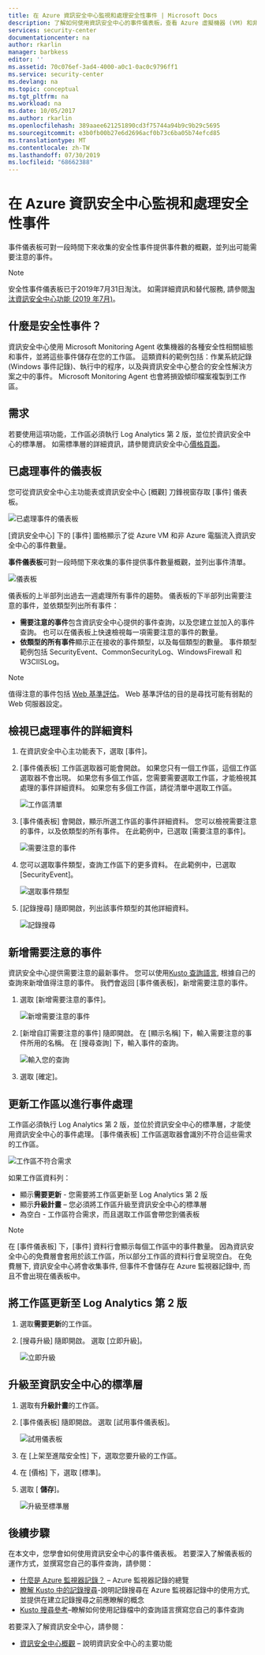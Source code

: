 ```yaml
---
title: 在 Azure 資訊安全中心監視和處理安全性事件 | Microsoft Docs
description: 了解如何使用資訊安全中心的事件儀表板，查看 Azure 虛擬機器 (VM) 和非 Azure 電腦的安全性事件。
services: security-center
documentationcenter: na
author: rkarlin
manager: barbkess
editor: ''
ms.assetid: 70c076ef-3ad4-4000-a0c1-0ac0c9796ff1
ms.service: security-center
ms.devlang: na
ms.topic: conceptual
ms.tgt_pltfrm: na
ms.workload: na
ms.date: 10/05/2017
ms.author: rkarlin
ms.openlocfilehash: 389aaee621251890cd3f75744a94b9c9b29c5695
ms.sourcegitcommit: e3b0fb00b27e6d2696acf0b73c6ba05b74efcd85
ms.translationtype: MT
ms.contentlocale: zh-TW
ms.lasthandoff: 07/30/2019
ms.locfileid: "68662388"
---
```

# <a name="monitoring-and-processing-security-events-in-azure-security-center"></a>在 Azure 資訊安全中心監視和處理安全性事件
事件儀表板可對一段時間下來收集的安全性事件提供事件數的概觀，並列出可能需要注意的事件。  

> [!NOTE]
> 安全性事件儀表板已于2019年7月31日淘汰。 如需詳細資訊和替代服務, 請參閱[淘汰資訊安全中心功能 (2019 年7月)](security-center-features-retirement-july2019.md#menu_events)。

## <a name="what-is-a-security-event"></a>什麼是安全性事件？
資訊安全中心使用 Microsoft Monitoring Agent 收集機器的各種安全性相關組態和事件，並將這些事件儲存在您的工作區。 這類資料的範例包括：作業系統記錄 (Windows 事件記錄)、執行中的程序，以及與資訊安全中心整合的安全性解決方案之中的事件。 Microsoft Monitoring Agent 也會將損毀傾印檔案複製到工作區。

## <a name="requirements"></a>需求
若要使用這項功能，工作區必須執行 Log Analytics 第 2 版，並位於資訊安全中心的標準層。 如需標準層的詳細資訊，請參閱資訊安全中心[價格頁面](security-center-pricing.md)。

## <a name="events-processed-dashboard"></a>已處理事件的儀表板
您可從資訊安全中心主功能表或資訊安全中心 [概觀] 刀鋒視窗存取 [事件] 儀表板。  

![已處理事件的儀表板][1]

[資訊安全中心] 下的 [事件] 圖格顯示了從 Azure VM 和非 Azure 電腦流入資訊安全中心的事件數量。

**事件儀表板**可對一段時間下來收集的事件提供事件數量概觀，並列出事件清單。

 ![儀表板][2]

 儀表板的上半部列出過去一週處理所有事件的趨勢。 儀表板的下半部列出需要注意的事件，並依類型列出所有事件：

 - **需要注意的事件**包含資訊安全中心提供的事件查詢，以及您建立並加入的事件查詢。 也可以在儀表板上快速檢視每一項需要注意的事件的數量。
 - **依類型的所有事件**顯示正在接收的事件類型，以及每個類型的數量。 事件類型範例包括 SecurityEvent、CommonSecurityLog、WindowsFirewall 和 W3CIISLog。

> [!NOTE]
> 值得注意的事件包括 [Web 基準評估](https://docs.microsoft.com/azure/operations-management-suite/oms-security-web-baseline-assessment)。 Web 基準評估的目的是尋找可能有弱點的 Web 伺服器設定。

## <a name="view-processed-event-details"></a>檢視已處理事件的詳細資料
1. 在資訊安全中心主功能表下，選取 [事件]。
2. [事件儀表板] 工作區選取器可能會開啟。 如果您只有一個工作區，這個工作區選取器不會出現。 如果您有多個工作區，您需要需要選取工作區，才能檢視其處理的事件詳細資料。 如果您有多個工作區，請從清單中選取工作區。

   ![工作區清單][3]

3. [事件儀表板] 會開啟，顯示所選工作區的事件詳細資料。 您可以檢視需要注意的事件，以及依類型的所有事件。  在此範例中，已選取 [需要注意的事件]。

   ![需要注意的事件][4]

4. 您可以選取事件類型，查詢工作區下的更多資料。 在此範例中，已選取 [SecurityEvent]。

   ![選取事件類型][5]

5. [記錄搜尋] 隨即開啟，列出該事件類型的其他詳細資料。

   ![記錄搜尋][6]

## <a name="add-a-notable-event"></a>新增需要注意的事件
資訊安全中心提供需要注意的最新事件。 您可以使用[Kusto 查詢語言](../log-analytics/log-analytics-search-reference.md), 根據自己的查詢來新增值得注意的事件。 我們會返回 [事件儀表板]，新增需要注意的事件。

1. 選取 [新增需要注意的事件]。

   ![新增需要注意的事件][7]

2. [新增自訂需要注意的事件] 隨即開啟。  在 [顯示名稱] 下，輸入需要注意的事件所用的名稱。 在 [搜尋查詢] 下，輸入事件的查詢。

   ![輸入您的查詢][8]

4. 選取 [確定]。

## <a name="update-your-workspace-for-events-processing"></a>更新工作區以進行事件處理
工作區必須執行 Log Analytics 第 2 版，並位於資訊安全中心的標準層，才能使用資訊安全中心的事件處理。 [事件儀表板] 工作區選取器會識別不符合這些需求的工作區。

![工作區不符合需求][9]

如果工作區資料列：

- 顯示**需要更新** - 您需要將工作區更新至 Log Analytics 第 2 版
- 顯示**升級計畫** – 您必須將工作區升級至資訊安全中心的標準層
- 為空白 - 工作區符合需求，而且選取工作區會帶您到儀表板

> [!NOTE]
> 在 [事件儀表板] 下，[事件] 資料行會顯示每個工作區中的事件數量。  因為資訊安全中心的免費層會套用於該工作區，所以部分工作區的資料行會呈現空白。 在免費層下, 資訊安全中心將會收集事件, 但事件不會儲存在 Azure 監視器記錄中, 而且不會出現在儀表板中。
>
>

## <a name="update-workspace-to-log-analytics-version-2"></a>將工作區更新至 Log Analytics 第 2 版
1. 選取**需要更新**的工作區。
2. [搜尋升級] 隨即開啟。 選取 [立即升級]。

   ![立即升級][10]

## <a name="upgrade-to-security-centers-standard-tier"></a>升級至資訊安全中心的標準層
1. 選取有**升級計畫**的工作區。
2. [事件儀表板] 隨即開啟。 選取 [試用事件儀表板]。

   ![試用儀表板][11]

3. 在 [上架至進階安全性] 下，選取您要升級的工作區。
4. 在 [價格] 下，選取 [標準]。
5. 選取 [ **儲存**]。

   ![升級至標準層][12]

## <a name="next-steps"></a>後續步驟
在本文中，您學會如何使用資訊安全中心的事件儀表板。 若要深入了解儀表板的運作方式，並撰寫您自己的事件查詢，請參閱：

- [什麼是 Azure 監視器記錄？](../log-analytics/log-analytics-overview.md) – Azure 監視器記錄的總覽
- [瞭解 Kusto 中的記錄搜尋](../log-analytics/log-analytics-log-search-new.md)-說明記錄搜尋在 Azure 監視器記錄中的使用方式, 並提供在建立記錄搜尋之前應瞭解的概念
- [Kusto 搜尋參考](../log-analytics/log-analytics-search-reference.md)–瞭解如何使用記錄檔中的查詢語言撰寫您自己的事件查詢

若要深入了解資訊安全中心，請參閱：

- [資訊安全中心概觀](security-center-intro.md) – 說明資訊安全中心的主要功能

<!--Image references-->
[1]: ./media/security-center-events-dashboard/events-processed.png
[2]: ./media/security-center-events-dashboard/dashboard.png
[3]: ./media/security-center-events-dashboard/view-processed-event.png
[4]: ./media/security-center-events-dashboard/notable-event.png
[5]: ./media/security-center-events-dashboard/events-by-type.png
[6]: ./media/security-center-events-dashboard/log-search-detail.png
[7]: ./media/security-center-events-dashboard/add-notable-event.png
[8]: ./media/security-center-events-dashboard/create-query.png
[9]: ./media/security-center-events-dashboard/requires-update.png
[10]: ./media/security-center-events-dashboard/search-upgrade.png
[11]: ./media/security-center-events-dashboard/try-dashboard.png
[12]: ./media/security-center-events-dashboard/onboard-workspace.png
